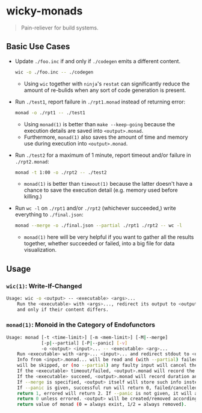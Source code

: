 # wicky-monads

> Pain-reliever for build systems.

## Basic Use Cases

- Update `./foo.inc` if and only if `./codegen` emits a different content.

    ```bash
    wic -o ./foo.inc -- ./codegen
    ```

    - Using `wic` together with `ninja`'s `restat` can significantly reduce
      the amount of re-bulids when any sort of code generation is present.

- Run `./test1`, report failure in `./rpt1.monad` instead of returning error:

    ```bash
    monad -o ./rpt1 -- ./test1
    ```

    - Using `monad(1)` is better than `make --keep-going` because the execution
      details are saved into `<output>.monad`.
    - Furthermore, `monad(1)` also saves the amount of time and memory use
      during execution into `<output>.monad`.

- Run `./test2` for a maximum of 1 minute, report timeout and/or failure in `./rpt2.monad`:

    ```bash
    monad -t 1:00 -o ./rpt2 -- ./test2
    ```

    - `monad(1)` is better than `timeout(1)` because the latter doesn't have
      a chance to save the execution detail (e.g. memory used before killing.)

- Run `wc -l` on `./rpt1` and/or `./rpt2` (whichever succeeded,) write everything to `./final.json`:

    ```bash
    monad --merge -o ./final.json --partial ./rpt1 ./rpt2 -- wc -l
    ```

    - `monad(1)` here will be very helpful if you want to gather all the
      results together, whether succeeded or failed, into a big file for
      data visualization.

## Usage

### `wic(1)`: Write-If-Changed

```bash
Usage: wic -o <output> -- <executable> <args>...
    Run the <executable> with <args>..., redirect its output to <output> if
    and only if their content differs.
```

### `monad(1)`: Monoid in the Category of Endofunctors

```bash
Usage: monad [-t <time-limit>] [-m <mem-limit>] [-M|--merge]
             [-p|--partial] [-P|--panic] [-v]
             -o <output> <input>... -- <executable> <arg>...
    Run <executable> with <arg>... <input>... and redirect stdout to <output>
    Info from <input>.monad... will be read and (with --partial) failed ones
    will be skipped, or (no --partial) any faulty input will cancel the run.
    If the <executable> timeout/failed, <output>.monad will record the case.
    If the <executable> succeed, <output>.monad will record duration and mem.
    If --merge is specified, <output> itself will store such info instead.
    If --panic is given, successful run will return 0, failed/cancelled will
    return 1, errored will return 2. If --panic is not given, it will always
    return 0 unless errored. <output> will be created/removed according to the
    return value of monad (0 = always exist, 1/2 = always removed).
```
